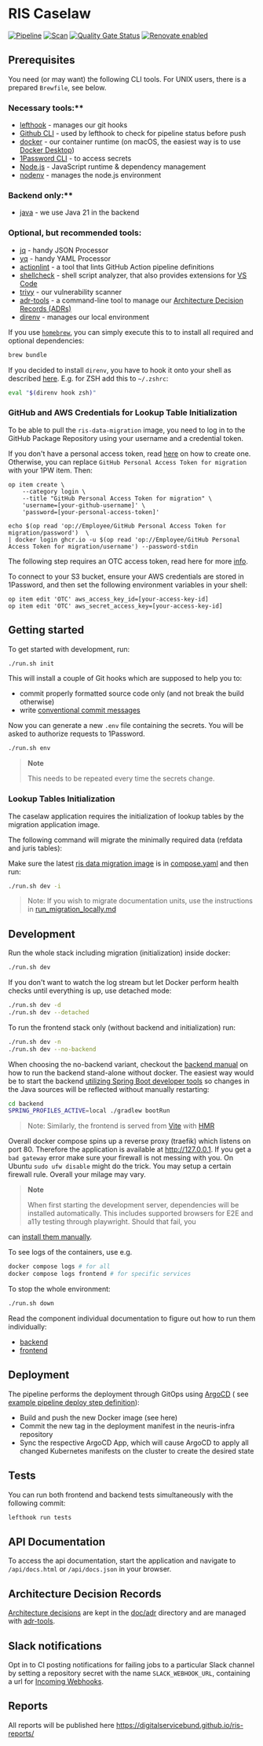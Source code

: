 # RIS Caselaw

[![Pipeline](https://github.com/digitalservicebund/ris-backend-service/actions/workflows/pipeline.yml/badge.svg)](https://github.com/digitalservicebund/ris-backend-service/actions/workflows/pipeline.yml)
[![Scan](https://github.com/digitalservicebund/ris-backend-service/actions/workflows/scan.yml/badge.svg)](https://github.com/digitalservicebund/ris-backend-service/actions/workflows/scan.yml)
[![Quality Gate Status](https://sonarcloud.io/api/project_badges/measure?project=digitalservicebund_ris-backend-service&metric=alert_status)](https://sonarcloud.io/summary/new_code?id=digitalservicebund_ris-backend-service)
[![Renovate enabled](https://img.shields.io/badge/renovate-enabled-brightgreen.svg)](https://renovatebot.com/)

## Prerequisites

You need (or may want) the following CLI tools. For UNIX users, there is a prepared `Brewfile`, see
below.

### Necessary tools:**

- [lefthook](https://github.com/evilmartians/lefthook#install) - manages our git hooks
- [Github CLI](https://cli.github.com/) - used by lefthook to check for pipeline status before push
- [docker](https://docs.docker.com/get-docker/) - our container runtime (on macOS, the easiest way
  is to
  use [Docker Desktop](https://www.docker.com/products/docker-desktop/))
- [1Password CLI](https://developer.1password.com/docs/cli/get-started/) - to access secrets
- [Node.js](https://nodejs.org/en/) - JavaScript runtime & dependency management
- [nodenv](https://github.com/nodenv/nodenv#installation) - manages the node.js environment

### Backend only:**

- [java](https://developers.redhat.com/products/openjdk/install) - we use Java 21 in the backend

### Optional, but recommended tools:

- [jq](https://github.com/stedolan/jq) - handy JSON Processor
- [yq](https://github.com/mikefarah/yq) - handy YAML Processor
- [actionlint](https://github.com/rhysd/actionlint/blob/main/docs/install.md) - a tool that lints
  GitHub Action pipeline
  definitions
- [shellcheck](https://github.com/koalaman/shellcheck#installing) - shell script analyzer, that also
  provides extensions
  for [VS Code](https://marketplace.visualstudio.com/items?itemName=timonwong.shellcheck)
- [trivy](https://github.com/aquasecurity/trivy#get-trivy) - our vulnerability scanner
- [adr-tools](https://github.com/npryce/adr-tools) - a command-line tool to manage
  our [Architecture Decision Records (ADRs)](#architecture-decision-records)
- [direnv](https://github.com/direnv/direnv/blob/master/docs/installation.md) - manages our local
  environment

If you use [`homebrew`](https://brew.sh/), you can simply execute this to to install all required
and optional
dependencies:

```bash
brew bundle
```

If you decided to install `direnv`, you have to hook it onto your shell as
described [here](https://github.com/direnv/direnv/blob/master/docs/hook.md). E.g. for ZSH add this
to `~/.zshrc`:

```bash
eval "$(direnv hook zsh)"
```

### GitHub and AWS Credentials for Lookup Table Initialization

To be able to pull the `ris-data-migration` image, you need to log in to the GitHub Package Repository using your username and a
credential token.

If you don't have a personal access token,
read [here](https://docs.github.com/en/packages/working-with-a-github-packages-registry/working-with-the-container-registry#authenticating-with-a-personal-access-token-classic)
on how to create one. Otherwise, you can replace `GitHub Personal Access Token for migration` with your 1PW item. Then:

```shell
op item create \
    --category login \
    --title "GitHub Personal Access Token for migration" \
    'username=[your-github-username]' \
    'password=[your-personal-access-token]'

echo $(op read 'op://Employee/GitHub Personal Access Token for migration/password')  \
| docker login ghcr.io -u $(op read 'op://Employee/GitHub Personal Access Token for migration/username') --password-stdin
```

The following step requires an OTC access token, read here for
more [info](https://platform-docs.prod.ds4g.net/user-docs/how-to-guides/access-obs-via-aws-sdk/#step-2-obtain-access_key-credentials).

To connect to your S3 bucket, ensure your AWS credentials are stored in 1Password, and then set the following
environment variables in your shell:

```shell
op item edit 'OTC' aws_access_key_id=[your-access-key-id]
op item edit 'OTC' aws_secret_access_key=[your-access-key-id]
```

## Getting started

To get started with development, run:

```bash
./run.sh init
```

This will install a couple of Git hooks which are supposed to help you to:

- commit properly formatted source code only (and not break the build otherwise)
- write [conventional commit messages](https://chris.beams.io/posts/git-commit/)

Now you can generate a new `.env` file containing the secrets. You will be asked to authorize requests to 1Password.

```bash
./run.sh env
```

> **Note**
>
> This needs to be repeated every time the secrets change.

### Lookup Tables Initialization

The caselaw application requires the initialization of lookup tables by the migration application image.

The following command will migrate the minimally required data (refdata and juris tables):

Make sure the latest
[ris data migration image](https://github.com/digitalservicebund/ris-data-migration/pkgs/container/ris-data-migration)
is
in [compose.yaml](https://github.com/digitalservicebund/ris-backend-service/blob/40aec11b48cfb839a2103db2932ca6b74ed15448/compose.yaml#L3-L3)
and then run:

```bash
./run.sh dev -i
```

> Note: If you wish to migrate documentation units, use the instructions
> in [run_migration_locally.md](run_migration_locally.md)

## Development

Run the whole stack including migration (initialization) inside docker:

```bash
./run.sh dev
```

If you don't want to watch the log stream but let Docker perform health checks until everything is
up, use detached
mode:

```bash
./run.sh dev -d
./run.sh dev --detached
```

To run the frontend stack only (without backend and initialization) run:

```bash
./run.sh dev -n
./run.sh dev --no-backend
```

When choosing the no-backend variant, checkout the [backend manual](./backend/README.md) on how to run the backend
stand-alone without docker. The easiest way would be to start the
backend [utilizing Spring Boot developer tools](https://docs.spring.io/spring-boot/docs/current/reference/html/using.html#using.devtools.restart)
so changes in the Java sources will be reflected without manually restarting:

```bash
cd backend
SPRING_PROFILES_ACTIVE=local ./gradlew bootRun
```

> Note: Similarly, the frontend is served from [Vite](https://vitejs.dev)
> with [HMR](https://vitejs.dev/guide/features.html#hot-module-replacement)

Overall docker compose spins up a reverse proxy (traefik) which listens on port 80. Therefore the application is
available at <http://127.0.0.1>. If you get a `bad gateway` error make sure your firewall is not messing with you. On
Ubuntu `sudo ufw disable` might do the trick. You may setup a certain firewall rule. Overall your milage may vary.

> **Note**
>
> When first starting the development server, dependencies will be installed automatically. This
> includes supported
> browsers for E2E and a11y testing through playwright. Should that fail, you
>
>
can [install them manually](https://github.com/digitalservicebund/ris-backend-service/tree/main/frontend#prerequisites).

To see logs of the containers, use e.g.

```bash
docker compose logs # for all
docker compose logs frontend # for specific services
```

To stop the whole environment:

```bash
./run.sh down
```

Read the component individual documentation to figure out how to run them individually:

- [backend](./backend/README.md#development)
- [frontend](./frontend/README.md#development)

## Deployment

The pipeline performs the deployment through GitOps using [ArgoCD](https://argoproj.github.io/cd/) (
see [example pipeline deploy step definition](https://github.com/digitalservicebund/ris-backend-service/blob/main/.github/workflows/pipeline.yml#L657-L667)):

- Build and push the new Docker image (see here)
- Commit the new tag in the deployment manifest in the neuris-infra repository
- Sync the respective ArgoCD App, which will cause ArgoCD to apply all changed Kubernetes manifests
  on the cluster to
  create the desired state

## Tests

You can run both frontend and backend tests simultaneously with the following commit:

```bash
lefthook run tests
```

## API Documentation

To access the api documentation, start the application and navigate to `/api/docs.html`
or `/api/docs.json` in your
browser.

## Architecture Decision Records

[Architecture decisions](https://cognitect.com/blog/2011/11/15/documenting-architecture-decisions)
are kept in
the [doc/adr](doc/adr) directory and are managed
with [adr-tools](https://github.com/npryce/adr-tools).

## Slack notifications

Opt in to CI posting notifications for failing jobs to a particular Slack channel by setting a
repository secret
with the name `SLACK_WEBHOOK_URL`, containing a url
for [Incoming Webhooks](https://api.slack.com/messaging/webhooks).

## Reports

All reports will be published here https://digitalservicebund.github.io/ris-reports/
